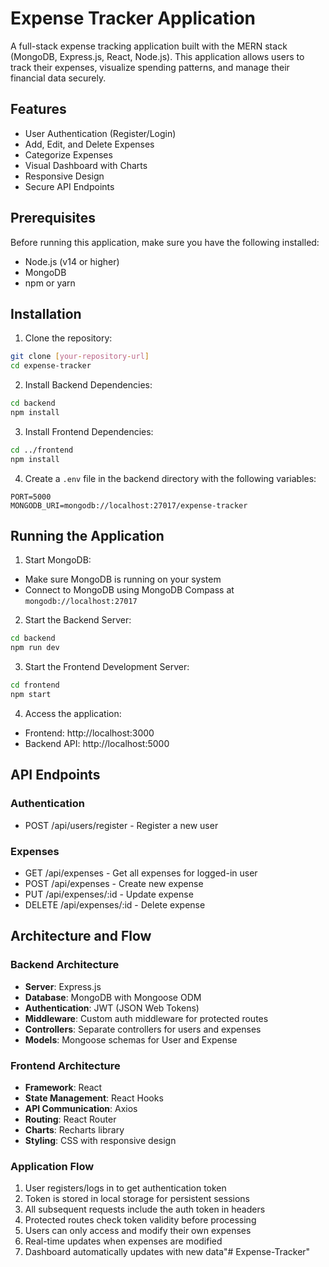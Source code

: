 # Expense Tracker Application

A full-stack expense tracking application built with the MERN stack (MongoDB, Express.js, React, Node.js). This application allows users to track their expenses, visualize spending patterns, and manage their financial data securely.

## Features

- User Authentication (Register/Login)
- Add, Edit, and Delete Expenses
- Categorize Expenses
- Visual Dashboard with Charts
- Responsive Design
- Secure API Endpoints

## Prerequisites

Before running this application, make sure you have the following installed:
- Node.js (v14 or higher)
- MongoDB
- npm or yarn

## Installation

1. Clone the repository:
```bash
git clone [your-repository-url]
cd expense-tracker
```

2. Install Backend Dependencies:
```bash
cd backend
npm install
```

3. Install Frontend Dependencies:
```bash
cd ../frontend
npm install
```

4. Create a `.env` file in the backend directory with the following variables:
```
PORT=5000
MONGODB_URI=mongodb://localhost:27017/expense-tracker
```

## Running the Application

1. Start MongoDB:
- Make sure MongoDB is running on your system
- Connect to MongoDB using MongoDB Compass at `mongodb://localhost:27017`

2. Start the Backend Server:
```bash
cd backend
npm run dev
```

3. Start the Frontend Development Server:
```bash
cd frontend
npm start
```

4. Access the application:
- Frontend: http://localhost:3000
- Backend API: http://localhost:5000

## API Endpoints

### Authentication
- POST /api/users/register - Register a new user

### Expenses
- GET /api/expenses - Get all expenses for logged-in user
- POST /api/expenses - Create new expense
- PUT /api/expenses/:id - Update expense
- DELETE /api/expenses/:id - Delete expense

## Architecture and Flow

### Backend Architecture
- **Server**: Express.js
- **Database**: MongoDB with Mongoose ODM
- **Authentication**: JWT (JSON Web Tokens)
- **Middleware**: Custom auth middleware for protected routes
- **Controllers**: Separate controllers for users and expenses
- **Models**: Mongoose schemas for User and Expense

### Frontend Architecture
- **Framework**: React
- **State Management**: React Hooks
- **API Communication**: Axios
- **Routing**: React Router
- **Charts**: Recharts library
- **Styling**: CSS with responsive design

### Application Flow
1. User registers/logs in to get authentication token
2. Token is stored in local storage for persistent sessions
3. All subsequent requests include the auth token in headers
4. Protected routes check token validity before processing
5. Users can only access and modify their own expenses
6. Real-time updates when expenses are modified
7. Dashboard automatically updates with new data"# Expense-Tracker" 
